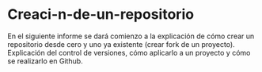 # Creaci-n-de-un-repositorio
En el siguiente informe se dará comienzo a la explicación de cómo crear un repositorio desde cero y uno ya existente (crear fork de un proyecto). Explicación del control de versiones, cómo aplicarlo a un proyecto y cómo se realizarlo en Github.
